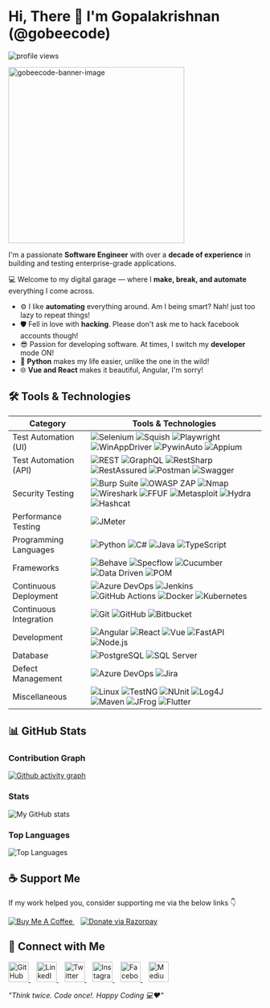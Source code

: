
<h1 align="left"> Hi, There 👋 I'm Gopalakrishnan (@gobeecode)</h1>

<p align="left">
  <img src="https://komarev.com/ghpvc/?username=gobeecode&label=Profile%20Views&color=10b981&style=for-the-badge" alt="profile views" />
</p>

<img src="images/coder.gif" width="350" height="350" alt="gobeecode-banner-image">

<br/>

I'm a passionate **Software Engineer** with over a **decade of experience** in building and testing enterprise-grade applications.

💻 Welcome to my digital garage — where I **make, break, and automate** everything I come across.
- ⚙️ I like **automating** everything around. Am I being smart? Nah! just too lazy to repeat things!
- 🛡️ Fell in love with **hacking**. Please don't ask me to hack facebook accounts though!
- 😎 Passion for developing software. At times, I switch my **developer** mode ON!
- 🐍 **Python** makes my life easier, unlike the one in the wild!
- 🌐 **Vue and React** makes it beautiful, Angular, I'm sorry!

## 🛠️ Tools & Technologies

| Category               | Tools & Technologies                                                                                                          |
|------------------------|-------------------------------------------------------------------------------------------------------------------------------|
| Test Automation (UI)   | ![Selenium](https://img.shields.io/badge/Selenium-43B02A?logo=selenium&logoColor=white&style=for-the-badge) ![Squish](https://img.shields.io/badge/Squish-00AA00?style=for-the-badge) ![Playwright](https://img.shields.io/badge/Playwright-17202C?logo=playwright&logoColor=white&style=for-the-badge) ![WinAppDriver](https://img.shields.io/badge/WinAppDriver-0078D7?style=for-the-badge) ![PywinAuto](https://img.shields.io/badge/Pywinauto-3776AB?style=for-the-badge) ![Appium](https://img.shields.io/badge/Appium-9B4FE9?logo=appium&logoColor=white&style=for-the-badge)|
| Test Automation (API)  | ![REST](https://img.shields.io/badge/REST-0096D6?style=for-the-badge) ![GraphQL](https://img.shields.io/badge/GraphQL-E10098?logo=graphql&logoColor=white&style=for-the-badge) ![RestSharp](https://img.shields.io/badge/RestSharp-800000?style=for-the-badge) ![RestAssured](https://img.shields.io/badge/RestAssured-16A085?style=for-the-badge) ![Postman](https://img.shields.io/badge/Postman-FF6C37?logo=postman&logoColor=white&style=for-the-badge) ![Swagger](https://img.shields.io/badge/Swagger-85EA2D?logo=swagger&logoColor=black&style=for-the-badge) |
| Security Testing       | ![Burp Suite](https://img.shields.io/badge/BurpSuite-1C1C1C?style=for-the-badge) ![OWASP ZAP](https://img.shields.io/badge/OWASP_ZAP-00ADEF?style=for-the-badge) ![Nmap](https://img.shields.io/badge/Nmap-9BE9A8?style=for-the-badge) ![Wireshark](https://img.shields.io/badge/Wireshark-05A5D1?style=for-the-badge) ![FFUF](https://img.shields.io/badge/FFUF-000000?style=for-the-badge) ![Metasploit](https://img.shields.io/badge/Metasploit-FF5C57?style=for-the-badge) ![Hydra](https://img.shields.io/badge/Hydra-FF6600?style=for-the-badge) ![Hashcat](https://img.shields.io/badge/Hashcat-0066CC?style=for-the-badge) |
| Performance Testing    | ![JMeter](https://img.shields.io/badge/JMeter-6DB33F?logo=apachejmeter&logoColor=white&style=for-the-badge)                                                                              |
| Programming Languages  | ![Python](https://img.shields.io/badge/Python-3776AB?logo=python&logoColor=white&style=for-the-badge) ![C#](https://img.shields.io/badge/C%23-239120?style=for-the-badge&color=239120&logoColor=white) ![Java](https://img.shields.io/badge/Java-007396?logo=java&logoColor=white&style=for-the-badge) ![TypeScript](https://img.shields.io/badge/TypeScript-3178C6?logo=typescript&logoColor=white&style=for-the-badge) |
| Frameworks            | ![Behave](https://img.shields.io/badge/Behave-0078D7?style=for-the-badge) ![Specflow](https://img.shields.io/badge/SpecFlow-5A391F?style=for-the-badge) ![Cucumber](https://img.shields.io/badge/Cucumber-7BA05B?style=for-the-badge) ![Data Driven](https://img.shields.io/badge/Data_Driven-FFC107?style=for-the-badge) ![POM](https://img.shields.io/badge/POM-00BCD4?style=for-the-badge) |
| Continuous Deployment | ![Azure DevOps](https://img.shields.io/badge/Azure_DevOps-0078D7?logo=microsoftazure&logoColor=white&style=for-the-badge) ![Jenkins](https://img.shields.io/badge/Jenkins-D24939?logo=jenkins&logoColor=white&style=for-the-badge) ![GitHub Actions](https://img.shields.io/badge/GitHub_Actions-2088FF?logo=githubactions&logoColor=white&style=for-the-badge) ![Docker](https://img.shields.io/badge/Docker-2496ED?logo=docker&logoColor=white&style=for-the-badge) ![Kubernetes](https://img.shields.io/badge/Kubernetes-326CE5?logo=kubernetes&logoColor=white&style=for-the-badge) |
| Continuous Integration | ![Git](https://img.shields.io/badge/Git-F05032?logo=git&logoColor=white&style=for-the-badge) ![GitHub](https://img.shields.io/badge/GitHub-181717?logo=github&logoColor=white&style=for-the-badge) ![Bitbucket](https://img.shields.io/badge/Bitbucket-0052CC?logo=bitbucket&logoColor=white&style=for-the-badge) |
| Development           | ![Angular](https://img.shields.io/badge/Angular-DD0031?logo=angular&logoColor=white&style=for-the-badge) ![React](https://img.shields.io/badge/React-61DAFB?logo=react&logoColor=black&style=for-the-badge) ![Vue](https://img.shields.io/badge/Vue-4FC08D?logo=vue.js&logoColor=white&style=for-the-badge) ![FastAPI](https://img.shields.io/badge/FastAPI-009688?style=for-the-badge) ![Node.js](https://img.shields.io/badge/Node.js-339933?logo=node.js&logoColor=white&style=for-the-badge) |
| Database              | ![PostgreSQL](https://img.shields.io/badge/PostgreSQL-336791?logo=postgresql&logoColor=white&style=for-the-badge) ![SQL Server](https://img.shields.io/badge/SQL_Server-CC2927?logo=microsoftsqlserver&logoColor=white&style=for-the-badge) |
| Defect Management     | ![Azure DevOps](https://img.shields.io/badge/Azure_DevOps-0078D7?logo=microsoftazure&logoColor=white&style=for-the-badge) ![Jira](https://img.shields.io/badge/Jira-0052CC?logo=jira&logoColor=white&style=for-the-badge) |
| Miscellaneous         | ![Linux](https://img.shields.io/badge/Linux-FCC624?logo=linux&logoColor=black&style=for-the-badge) ![TestNG](https://img.shields.io/badge/TestNG-FF9800?style=for-the-badge) ![NUnit](https://img.shields.io/badge/NUnit-003A65?style=for-the-badge) ![Log4J](https://img.shields.io/badge/Log4J-000000?style=for-the-badge) ![Maven](https://img.shields.io/badge/Maven-C71A36?logo=apachemaven&logoColor=white&style=for-the-badge) ![JFrog](https://img.shields.io/badge/JFrog-0091D5?style=for-the-badge) ![Flutter](https://img.shields.io/badge/Flutter-02569B?logo=flutter&logoColor=white&style=for-the-badge) |

## 📊 GitHub Stats

### Contribution Graph
[![Github activity graph](https://github-readme-activity-graph.vercel.app/graph?username=gobeecode&theme=merko&&days=30&title_color=10b981&text_color=ffffff&icon_color=ffffff&bg_color=22272e&line=10b981&&point=10b981&hide_border=true)](https://github.com/gobeecode/github-readme-activity-graph)


### Stats
![My GitHub stats](https://github-readme-stats.vercel.app/api?username=gobeecode&show_icons=true&title_color=10b981&text_color=ffffff&icon_color=ffffff&bg_color=22272e&hide_border=true)

### Top Languages
![Top Languages](https://github-readme-stats.vercel.app/api/top-langs/?username=gobeecode&langs_count=10&title_color=10b981&text_color=ffffff&icon_color=ffffff&bg_color=22272e&hide_border=true&locale=en)


## ☕ Support Me

If my work helped you, consider supporting me via the below links 👇

<p align="left">
  <!-- Buy Me a Coffee -->
  <a href="https://buymeacoffee.com/gobeecode" target="_blank" style="margin-right:12px">
    <img src="https://img.shields.io/badge/Buy%20Me%20a%20Coffee-FFDD00?style=for-the-badge&labelColor=00000000&color=FFDD00&logo=buymeacoffee&logoColor=000" alt="Buy Me A Coffee" />
  </a>
  <!-- Razorpay -->
  <a href="https://razorpay.me/@gobeecode" target="_blank">
    <img src="https://img.shields.io/badge/Donate%20(via%20Razorpay)-FFDD00?style=for-the-badge&labelColor=00000000&color=FFDD00&logo=razorpay&logoColor=000" alt="Donate via Razorpay" />
  </a>
</p>



## 🔗 Connect with Me

<p align="left"> 
  <a href="https://github.com/gobeecode" target="_blank"> <img src="https://img.icons8.com/fluency/48/github.png" alt="GitHub" width="40" height="40"/> </a>&nbsp;&nbsp; 
  <a href="https://linkedin.com/in/gobeecode" target="_blank"> <img src="https://img.icons8.com/fluency/48/linkedin.png" alt="LinkedIn" width="40" height="40"/> </a>&nbsp;&nbsp; 
  <a href="https://x.com/gobeecode" target="_blank"> <img src="https://img.icons8.com/fluency/48/twitterx.png" alt="Twitter X" width="40" height="40"/> </a>&nbsp;&nbsp; 
  <a href="https://instagram.com/gobeecode" target="_blank"> <img src="https://img.icons8.com/fluency/48/instagram-new.png" alt="Instagram" width="40" height="40"/> </a>&nbsp;&nbsp; 
  <a href="https://facebook.com/gobeecode" target="_blank"> <img src="https://img.icons8.com/fluency/48/facebook-new.png" alt="Facebook" width="40" height="40"/> </a>&nbsp;&nbsp; 
  <a href="https://medium.com/@gobeecode" target="_blank"> <img src="https://img.icons8.com/fluency/48/medium-logo.png" alt="Medium" width="40" height="40"/> </a> 
</p>


_"Think twice. Code once!. Happy Coding 💻❤️"_


